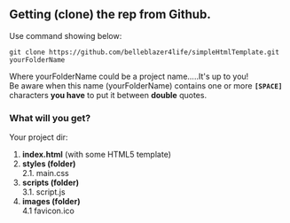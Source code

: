 
## Getting (clone) the rep from Github.  
Use command showing below:  

`git clone https://github.com/belleblazer4life/simpleHtmlTemplate.git yourFolderName`

Where yourFolderName could be a project name.....It's up to you!  
Be aware when this name (yourFolderName) contains one or more **`[SPACE]`** characters **you have** to put it
between **double** quotes.

### What will you get?  
Your project dir:
1. **index.html** (with some HTML5 template)
2. **styles (folder)**  
	2.1. main.css
3. **scripts (folder)**  
	3.1. script.js
4. **images (folder)**  
	4.1 favicon.ico
